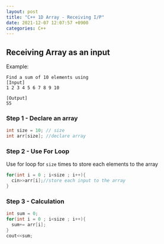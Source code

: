 ```yaml
---
layout: post
title: "C++ 1D Array - Receiving I/P"
date: 2021-12-07 12:07:57 +0900
categories: C++
---
```


## Receiving Array as an input

Example:

```
Find a sum of 10 elements using
[Input]
1 2 3 4 5 6 7 8 9 10

[Output]
55
```

### Step 1 - Declare an array

```c++
int size = 10; // size
int arr[size]; //declare array
```

### Step 2 - Use For Loop

Use for loop for `size` times to store each elements to the array

```c++
for(int i = 0 ; i<size ; i++){
  cin>>arr[i];//store each input to the array
}
```

### Step 3 - Calculation

```c++
int sum = 0;
for(int i = 0 ; i<size ; i++){
  sum+= arr[i];
}
cout<<sum;
```
